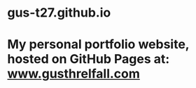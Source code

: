 # gus-t27.github.io
# My personal portfolio website, hosted on GitHub Pages at: www.gusthrelfall.com
